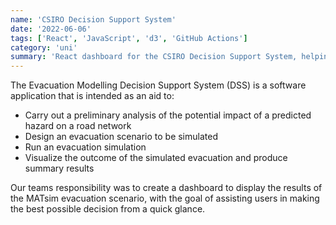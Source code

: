 ```yaml
---
name: 'CSIRO Decision Support System'
date: '2022-06-06'
tags: ['React', 'JavaScript', 'd3', 'GitHub Actions']
category: 'uni'
summary: 'React dashboard for the CSIRO Decision Support System, helping present vital information to aid bushfire evacuations'
---
```


The Evacuation Modelling Decision Support System (DSS) is a software application that is intended as an aid to:

- Carry out a preliminary analysis of the potential impact of a predicted hazard on a road network
- Design an evacuation scenario to be simulated
- Run an evacuation simulation
- Visualize the outcome of the simulated evacuation and produce summary results

Our teams responsibility was to create a dashboard to display the results of the MATsim evacuation scenario, with the goal of assisting users in making the best possible decision from a quick glance.
